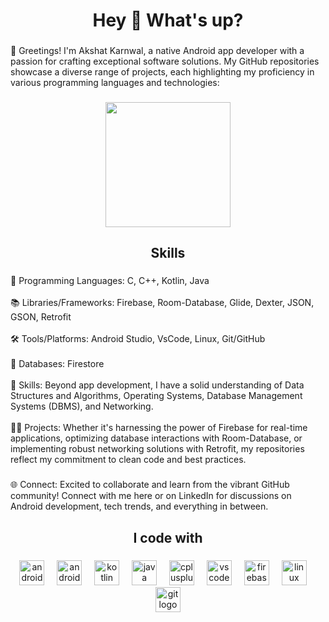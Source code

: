 <h1 align="center">Hey 👋 What's up?</h1>

###

<p align="left">👋 Greetings! I'm Akshat Karnwal, a native Android app developer with a passion for crafting exceptional software solutions. My GitHub repositories showcase a diverse range of projects, each highlighting my proficiency in various programming languages and technologies:</p>

###

<div align="center">
  <img height="200" src="https://media.giphy.com/media/RbDKaczqWovIugyJmW/giphy.gif"  />
</div>

###

<h2 align="center">Skills</h2>

###

<p align="left">🚀 Programming Languages: C, C++, Kotlin, Java<br><br>📚 Libraries/Frameworks: Firebase, Room-Database, Glide, Dexter, JSON, GSON, Retrofit<br><br>🛠️ Tools/Platforms: Android Studio, VsCode, Linux, Git/GitHub<br><br>💾 Databases: Firestore<br><br>🧠 Skills: Beyond app development, I have a solid understanding of Data Structures and Algorithms, Operating Systems, Database Management Systems (DBMS), and Networking.<br><br>👨‍💻 Projects: Whether it's harnessing the power of Firebase for real-time applications, optimizing database interactions with Room-Database, or implementing robust networking solutions with Retrofit, my repositories reflect my commitment to clean code and best practices.</p>

###

<p align="left">🌐 Connect: Excited to collaborate and learn from the vibrant GitHub community! Connect with me here or on LinkedIn for discussions on Android development, tech trends, and everything in between.</p>

###

<h2 align="center">I code with</h2>

###

<div align="center">
  <img src="https://cdn.jsdelivr.net/gh/devicons/devicon/icons/android/android-original.svg" height="40" alt="android logo"  />
  <img width="12" />
  <img src="https://cdn.jsdelivr.net/gh/devicons/devicon/icons/androidstudio/androidstudio-original.svg" height="40" alt="androidstudio logo"  />
  <img width="12" />
  <img src="https://cdn.jsdelivr.net/gh/devicons/devicon/icons/kotlin/kotlin-original.svg" height="40" alt="kotlin logo"  />
  <img width="12" />
  <img src="https://cdn.jsdelivr.net/gh/devicons/devicon/icons/java/java-original.svg" height="40" alt="java logo"  />
  <img width="12" />
  <img src="https://cdn.jsdelivr.net/gh/devicons/devicon/icons/cplusplus/cplusplus-original.svg" height="40" alt="cplusplus logo"  />
  <img width="12" />
  <img src="https://cdn.jsdelivr.net/gh/devicons/devicon/icons/vscode/vscode-original.svg" height="40" alt="vscode logo"  />
  <img width="12" />
  <img src="https://cdn.jsdelivr.net/gh/devicons/devicon/icons/firebase/firebase-plain.svg" height="40" alt="firebase logo"  />
  <img width="12" />
  <img src="https://cdn.jsdelivr.net/gh/devicons/devicon/icons/linux/linux-original.svg" height="40" alt="linux logo"  />
  <img width="12" />
  <img src="https://cdn.jsdelivr.net/gh/devicons/devicon/icons/git/git-original.svg" height="40" alt="git logo"  />
</div>

###
